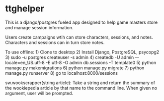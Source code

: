 # ttghelper

This is a django/postgres fueled app designed to help game masters store and manage session information.

Users create campaigns wtih can store characters, sessions, and notes. Characters and sessions can in turn store notes.

To use offline:
	1) Clone to desktop
	2) Install Django, PostgreSQL, psycopg2
	3) sudo -u postgres createuser -s admin
	4) createdb -U admin --locale=en_US.utf-8 -E utf-8 -O admin db.sessions -T template0
	5) python manage.py makemigrations
	6) python manage.py migrate
	7) python manage.py runserver
	8) go to localhost:8000/sessions


sw.wookscrapper(string article):
	Take a string and return the summary of the wookiepedia article by that name to the command line. When given no argument, user will be prompted.
  
